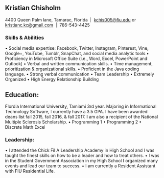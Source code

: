 ## Kristian Chisholm 
4400 Queen Palm lane, Tamarac, Florida  |  kchis005@fiu.edu or kristianc.kc@gmail.com  |  786-543-4425

### Skills & Abilities 
•	Social media expertise: Facebook, Twitter, Instagram, Pinterest, Vine, Google+, YouTube, Tumblr, SnapChat, and social media analytic tools
•	Proficiency in Microsoft Office Suite (i.e., Word, Excel, PowerPoint and Outlook)
•	Verbal and written communication skills.
•	Time management, prioritization & organizational skills.
•	Proficient in the Java coding language.
•	Strong verbal communication
•	Team Leadership
•	Extremely Organized
•	High Energy
Relationship Building

## Education: 
Flordia International University, Tamiami
3rd year.
Majoring in Informational Technology Software, I currently have a 3.5 GPA. I have been awarded deans list fall 2015, fall 2016, & fall 2017.  I am also a recipient of the National Multiple Sclerosis Scholarship. 
•	Programming 1
•	Programming 2
•	Discrete Math
Excel
### Leadership:
•	I attended the Chick Fil A Leadership Academy in High School and I was taught the finest skills on how to be a leader and how to treat others. 
• I was in the Student Government Association in my High School I organized many events and lead our team to success. 
• I am currently a Resident Assistant with FIU Residential Life. 

